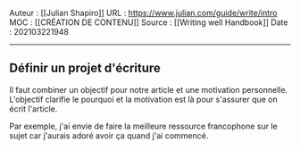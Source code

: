 Auteur : [[Julian Shapiro]]
URL : https://www.julian.com/guide/write/intro
MOC : [[CRÉATION DE CONTENU]]
Source : [[Writing well Handbook]]
Date : 202103221948
***

## Définir un projet d'écriture
Il faut combiner un objectif pour notre article et une motivation personnelle.
L'objectif clarifie le pourquoi et la motivation est là pour s'assurer que on écrit l'article.

Par exemple, j'ai envie de faire la meilleure ressource francophone sur le sujet car j'aurais adoré avoir ça quand j'ai commencé.